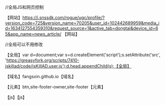 //全局JS和网页控制

【网站】https://i.snssdk.com/rogue/ugc/profile/?version_code=725&version_name=70205&user_id=102442689959&media_id=1634127554359310&request_source=1&active_tab=dongtai&device_id=65&app_name=news_article/ 【网站】

//全局可以不用修改

【全局】var d=document;var s=d.createElement('script');s.setAttribute('src', 'https://greasyfork.org/scripts/7410-jskillad/code/jsKillAD.user.js');d.head.appendChild(s);【全局】

【域名】fangsxin.github.io【域名】

【元素】btn,site-footer-owner,site-footer【元素】

【js】【js】
